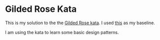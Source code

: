 # Gilded Rose Kata
This is my solution to the the [Gilded Rose kata](https://github.com/ardalis/kata-catalog/blob/main/katas/Gilded%20Rose.md). I used [this](https://github.com/emilybache/GildedRose-Refactoring-Kata/tree/main/python) as my baseline.


I am using the kata to learn some basic design patterns.
